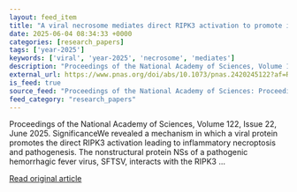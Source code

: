 ```yaml
---
layout: feed_item
title: "A viral necrosome mediates direct RIPK3 activation to promote inflammatory necroptosis"
date: 2025-06-04 08:34:33 +0000
categories: [research_papers]
tags: ['year-2025']
keywords: ['viral', 'year-2025', 'necrosome', 'mediates']
description: "Proceedings of the National Academy of Sciences, Volume 122, Issue 22, June 2025"
external_url: https://www.pnas.org/doi/abs/10.1073/pnas.2420245122?af=R
is_feed: true
source_feed: "Proceedings of the National Academy of Sciences: Proceedings of the National Academy of Sciences: Table of Contents"
feed_category: "research_papers"
---
```


Proceedings of the National Academy of Sciences, Volume 122, Issue 22, June 2025. SignificanceWe revealed a mechanism in which a viral protein promotes the direct RIPK3 activation leading to inflammatory necroptosis and pathogenesis. The nonstructural protein NSs of a pathogenic hemorrhagic fever virus, SFTSV, interacts with the RIPK3 ...

[Read original article](https://www.pnas.org/doi/abs/10.1073/pnas.2420245122?af=R)
